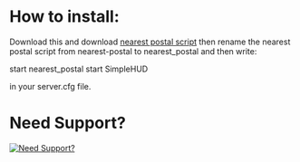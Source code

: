 # How to install:
Download this and download [nearest postal script](https://github.com/DevBlocky/nearest-postal/releases) then rename the nearest postal script from nearest-postal to nearest_postal and then write:

start nearest_postal
start SimpleHUD

in your server.cfg file.

# Need Support?
[![Need Support?](https://i.imgur.com/fqKYWeV.png)](https://discord.gg/Z9Mxu72zZ6)
